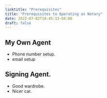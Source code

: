 ```yaml
---
linktitle: "Prerequisites"
title: "Prerequisites to Operating as Notary"
date: 2022-07-02T10:45:13-04:00
draft: false
---
```


## My Own Agent

* Phone number setup.
* email setup


## Signing Agent. 

* Good wardrobe. 
* Nicer car.
